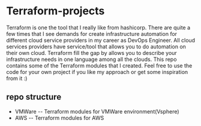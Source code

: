 # Terraform-projects
Terraform is one the tool that I really like from hashicorp. There are quite a few times that I see demands for create infrastructure automation for different cloud service providers in my career as DevOps Engineer. All cloud services providers have service/tool that allows you to do automation on their own cloud. Terraform fill the gap by allows you to describe your infrastructure needs in one language among all the clouds.
This repo contains some of the Terraform modules that I created. Feel free to use the code for your own project if you like my approach or get some 
inspiration from it :)

## repo structure
- VMWare -- Terraform modules for VMWare environment(Vsphere)
- AWS -- Terraform modules for AWS
